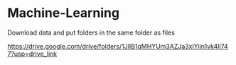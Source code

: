 # Machine-Learning

Download data and put folders in the same folder as files


https://drive.google.com/drive/folders/1JIlB1qMHYUm3AZJa3xIYijn1vk4Il747?usp=drive_link
